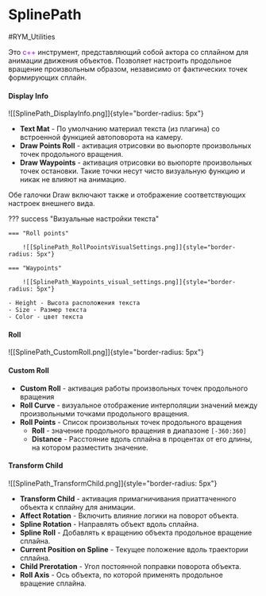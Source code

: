 # SplinePath

#RYM_Utilities

Это <span style=color:#ae00ff>c++</span> инструмент, представляющий собой актора со сплайном для анимации движения объектов. Позволяет настроить продольное вращение произвольным образом, независимо от фактических точек формирующих сплайн.

#### Display Info

![[SplinePath_DisplayInfo.png]]{style="border-radius: 5px"}

* **Text Mat** - По умолчанию материал текста (из плагина) со встроенной функцией автоповорота на камеру.
* **Draw Points Roll** - активация отрисовки во вьюпорте произвольных точек продольного вращения. 
* **Draw Waypoints** - активация отрисовки во вьюпорте произвольных точек остановки. Такие точки несут чисто визуальную функцию и никак не влияют на анимацию.

Обе галочки Draw включают также и отображение соответствующих настроек внешнего вида.

??? success "Визуальные настройки текста"

    === "Roll points"
    
        ![[SplinePath_RollPoointsVisualSettings.png]]{style="border-radius: 5px"}
    
    === "Waypoints"
    
        ![[SplinePath_Waypoints_visual_settings.png]]{style="border-radius: 5px"}
       
	- Height - Высота расположения текста
	- Size - Размер текста
	- Color - цвет текста

#### Roll

![[SplinePath_CustomRoll.png]]{style="border-radius: 5px"}

#### Custom Roll

* **Custom Roll** - активация работы произвольных точек продольного вращения
* **Roll Curve** - визуальное отображение интерполяции значений между произвольными точками продольного вращения.
* **Roll Points** - Список произвольных точек продольного вращения
	* **Roll** - значение продольного вращения в диапазоне `[-360:360]`
	* **Distance** - Расстояние вдоль сплайна в процентах от его длины, на котором разместить значение.

#### Transform Child

![[SplinePath_TransformChild.png]]{style="border-radius: 5px"}

* **Transform Child** - активация примагничивания приаттаченного объекта к сплайну для анимации.
* **Affect Rotation** - Включить влияние логики на поворот объекта.
* **Spline Rotation** - Направлять объект вдоль сплайна.
* **Spline Roll** - Добавлять к вращению объекта продольное вращение сплайна.
* **Current Position on Spline** - Текущее положение вдоль траектории сплайна.
* **Child Prerotation** - Угол постоянной поправки поворота объекта.
* **Roll Axis** - Ось объекта, по которой применять продольное вращение сплайна.


